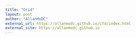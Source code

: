 ```yaml
---
title: "Grid"
layout: post
author: "AllanMoDC"
external_url: https://allanmodc.github.io/cfd/index.html
external_site: https://allanmodc.github.io
---
```

